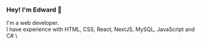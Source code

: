 ### Hey! I'm Edward 👋

I'm a web developer.\
I have experience with HTML, CSS, React, NextJS, MySQL, JavaScript and C#.\
